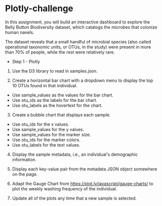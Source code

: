 # Plotly-challenge

In this assignment, you will build an interactive dashboard to explore the Belly Button Biodiversity dataset, which catalogs the microbes that colonize human navels.

The dataset reveals that a small handful of microbial species (also called operational taxonomic units, or OTUs, in the study) were present in more than 70% of people, while the rest were relatively rare.

* Step 1 - Plotly
 1. Use the D3 library to read in samples.json.

 2. Create a horizontal bar chart with a dropdown menu to display the top 10 OTUs found in that individual.
 - Use sample_values as the values for the bar chart.
 - Use otu_ids as the labels for the bar chart.
 - Use otu_labels as the hovertext for the chart.

3. Create a bubble chart that displays each sample.
 - Use otu_ids for the x values.
 - Use sample_values for the y values.
 - Use sample_values for the marker size.
 - Use otu_ids for the marker colors.
 - Use otu_labels for the text values.

4. Display the sample metadata, i.e., an individual's demographic information.


5. Display each key-value pair from the metadata JSON object somewhere on the page.

6. Adapt the Gauge Chart from https://plot.ly/javascript/gauge-charts/ to plot the weekly washing frequency of the individual.

7. Update all of the plots any time that a new sample is selected.




